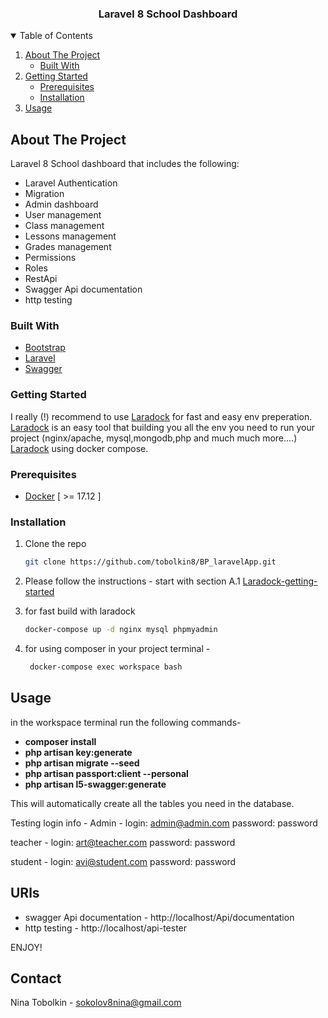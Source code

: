 
  




<p align="center">
  <h3 align="center">Laravel 8 School Dashboard</h3>
</p>

<!-- TABLE OF CONTENTS -->
<details open="open">
  <summary>Table of Contents</summary>
  <ol>
    <li>
      <a href="#about-the-project">About The Project</a>
      <ul>
        <li><a href="#built-with">Built With</a></li>
      </ul>
    </li>
    <li>
      <a href="#getting-started">Getting Started</a>
      <ul>
        <li><a href="#prerequisites">Prerequisites</a></li>
        <li><a href="#installation">Installation</a></li>
      </ul>
    </li>
    <li><a href="#usage">Usage</a></li>

  </ol>
</details>



<!-- ABOUT THE PROJECT -->
## About The Project


Laravel 8 School dashboard that includes the following:

* Laravel Authentication
* Migration
* Admin dashboard
* User management
* Class management
* Lessons management
* Grades management
* Permissions
* Roles
* RestApi
* Swagger Api documentation
* http testing


### Built With

* [Bootstrap](https://getbootstrap.com)
* [Laravel](https://laravel.com)
* [Swagger](https://swagger.io/)



<!-- GETTING STARTED -->
### Getting Started

I really (!) recommend to use <a href="https://laradock.io/">Laradock</a>  for fast and easy env preperation.
<a href="https://laradock.io/">Laradock</a> is an easy tool that building you all the env you need to run your project (nginx/apache, mysql,mongodb,php and much much more....) <a href="https://laradock.io/">Laradock</a> using docker compose.

### Prerequisites

-   [Docker](https://www.docker.com/products/docker/)  [ >= 17.12 ]

### Installation


1. Clone the repo
   ```sh
   git clone https://github.com/tobolkin8/BP_laravelApp.git
   ```
2. Please follow the instructions - start with section  A.1 <a href="https://laradock.io/getting-started/">Laradock-getting-started</a>

3. for fast build with laradock
     ```sh
    docker-compose up -d nginx mysql phpmyadmin
   ```
4. for using composer in your project terminal -
   ```sh
    docker-compose exec workspace bash
   ```
  
<!-- USAGE EXAMPLES -->
## Usage
in the workspace terminal run the following commands-
-    **composer install**
-    **php artisan key:generate**
-    **php artisan migrate --seed**
-    **php artisan passport:client --personal** 
-    **php artisan l5-swagger:generate**

This will automatically create all the tables you need in the database.

Testing login info -
Admin -
login: admin@admin.com
password: password

teacher -
login: art@teacher.com
password: password

student -
login: avi@student.com
password: password


<!-- URls -->
## URls
- swagger Api documentation - http://localhost/Api/documentation
- http testing - http://localhost/api-tester 

ENJOY!



<!-- CONTACT -->
## Contact

Nina Tobolkin -  sokolov8nina@gmail.com



